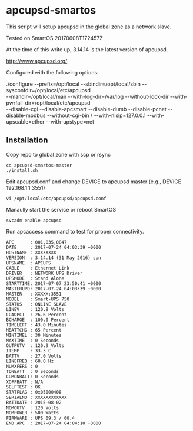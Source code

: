# apcupsd-smartos

This script will setup apcupsd in the global zone as a network slave.

Tested on SmartOS 20170608T172457Z

At the time of this write up, 3.14.14 is the latest version of apcupsd.

http://www.apcupsd.org/

Configured with the following options:

./configure --prefix=/opt/local --sbindir=/opt/local/sbin --sysconfdir=/opt/local/etc/apcupsd \
--mandir=/opt/local/man --with-log-dir=/var/log --without-lock-dir --with-pwrfail-dir=/opt/local/etc/apcupsd \
--disable-cgi --disable-apcsmart --disable-dumb --disable-pcnet --disable-modbus --without-cgi-bin \ 
--with-nisip=127.0.0.1 --with-upscable=ether --with-upstype=net

## Installation
Copy repo to global zone with scp or rsync
```
cd apcupsd-smartos-master
./install.sh
```
Edit apcupsd.conf and change DEVICE to apcupsd master (e.g., DEVICE 192.168.1.1:3551)
```
vi /opt/local/etc/apcupsd/apcupsd.conf
```
Manaully start the service or reboot SmartOS
```
svcadm enable apcupsd
```

Run apcaccess command to test for proper connectivity.
```
APC      : 001,035,0847
DATE     : 2017-07-24 04:03:39 +0000  
HOSTNAME : XXXXXXXX
VERSION  : 3.14.14 (31 May 2016) sun
UPSNAME  : APCUPS
CABLE    : Ethernet Link
DRIVER   : NETWORK UPS Driver
UPSMODE  : Stand Alone
STARTTIME: 2017-07-07 23:50:41 +0000  
MASTERUPD: 2017-07-24 04:03:39 +0000  
MASTER   : XXXXX:3551
MODEL    : Smart-UPS 750
STATUS   : ONLINE SLAVE 
LINEV    : 120.9 Volts
LOADPCT  : 26.6 Percent
BCHARGE  : 100.0 Percent
TIMELEFT : 43.0 Minutes
MBATTCHG : 65 Percent
MINTIMEL : 30 Minutes
MAXTIME  : 0 Seconds
OUTPUTV  : 120.9 Volts
ITEMP    : 33.3 C
BATTV    : 27.0 Volts
LINEFREQ : 60.0 Hz
NUMXFERS : 0
TONBATT  : 0 Seconds
CUMONBATT: 0 Seconds
XOFFBATT : N/A
SELFTEST : OK
STATFLAG : 0x05000408
SERIALNO : XXXXXXXXXXXX
BATTDATE : 2015-08-02
NOMOUTV  : 120 Volts
NOMPOWER : 500 Watts
FIRMWARE : UPS 09.3 / 00.4
END APC  : 2017-07-24 04:04:10 +0000
```
